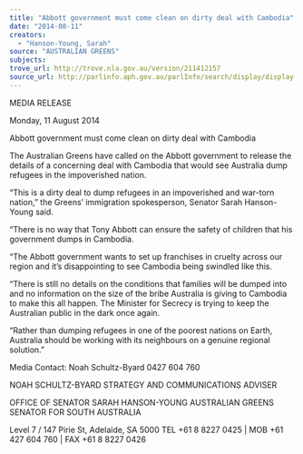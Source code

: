 ```yaml
---
title: "Abbott government must come clean on dirty deal with Cambodia"
date: "2014-08-11"
creators:
  - "Hanson-Young, Sarah"
source: "AUSTRALIAN GREENS"
subjects:
trove_url: http://trove.nla.gov.au/version/211412157
source_url: http://parlinfo.aph.gov.au/parlInfo/search/display/display.w3p;query=Id%3A%22media/pressrel/3330109%22
---
```


 MEDIA RELEASE   

 Monday, 11 August 2014   

 Abbott government must come clean on dirty  deal with Cambodia   

 The Australian Greens have called on the Abbott government to release the details of a concerning  deal with Cambodia that would see Australia dump refugees in the impoverished nation.   

 “This is a dirty deal to dump refugees in an impoverished and war-torn nation,” the Greens’  immigration spokesperson, Senator Sarah Hanson-Young said.   

 “There is no way that Tony Abbott can ensure the safety of children that his government dumps in  Cambodia.   

 “The Abbott government wants to set up franchises in cruelty across our region and it’s  disappointing to see Cambodia being swindled like this.   

 “There is still no details on the conditions that families will be dumped into and no information on  the size of the bribe Australia is giving to Cambodia to make this all happen. The Minister for Secrecy  is trying to keep the Australian public in the dark once again.   

 “Rather than dumping refugees in one of the poorest nations on Earth, Australia should be working  with its neighbours on a genuine regional solution.”   

 

 Media Contact: Noah Schultz-Byard 0427 604 760   

 

 NOAH SCHULTZ-BYARD  STRATEGY AND COMMUNICATIONS ADVISER   

 OFFICE OF SENATOR SARAH HANSON-YOUNG  AUSTRALIAN GREENS SENATOR FOR SOUTH AUSTRALIA 

 

 Level 7 / 147 Pirie St, Adelaide, SA 5000  TEL  +61 8 8227 0425   |   MOB  +61 427 604 760   |   FAX  +61 8 8227 0426     

 

 

 

